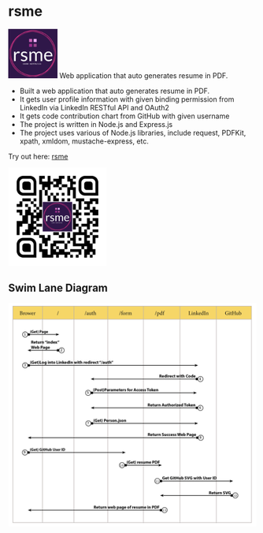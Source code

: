 # rsme
<img src="img/rsme-logo.jpg" alt="logo" width="100"/>
Web application that auto generates resume in PDF.

- Built a web application that auto generates resume in PDF.
- It gets user profile information with given binding permission from LinkedIn via LinkedIn
RESTful API and OAuth2
- It gets code contribution chart from GitHub with given username
- The project is written in Node.js and Express.js
- The project uses various of Node.js libraries, include request, PDFKit, xpath, xmldom,
mustache-express, etc.

Try out here: [rsme](http://rsme.zhengstud.io)

<img src="img/rsme.png" alt="qrcode" width="200"/>

 
## Swim Lane Diagram
![swimlane](img/rsme-swimlane.jpg)

